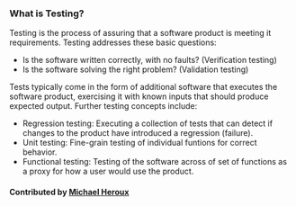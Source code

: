 ### What is Testing?

Testing is the process of assuring that a software product is meeting it requirements.  Testing addresses these basic questions:
- Is the software written correctly, with no faults? (Verification testing)
- Is the software solving the right problem? (Validation testing)

Tests typically come in the form of additional software that executes the software product, exercising it with known inputs that should produce expected output. Further testing concepts include:
- Regression testing: Executing a collection of tests that can detect if changes to the product have introduced a regression (failure).
- Unit testing: Fine-grain testing of individual funtions for correct behavior.
- Functional testing: Testing of the software across of set of functions as a proxy for how a user would use the product.

#### Contributed by [Michael Heroux](https://github.com/maherou)

<!---
Publish: yes
Categories: Development, Performance, Reliability
Topics: Requirements, Refactoring, Software Engineering, Testing, Continuous integration testing, debugging
Tags:
Level: 0
Prerequisites: none
Aggregate: none
--->
